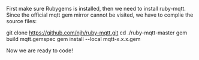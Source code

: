 First make sure Rubygems is installed, then we need to install ruby-mqtt. Since the official mqtt gem mirror cannot be visited, we have to complie the source files:

git clone https://github.com/njh/ruby-mqtt.git
cd ./ruby-mqtt-master
gem build mqtt.gemspec 
gem install --local mqtt-x.x.x.gem

Now we are ready to code!